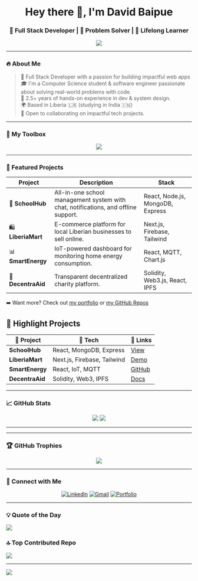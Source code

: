 <h1 align="center">Hey there 👋, I'm David Baipue</h1>
<h3 align="center">🚀 Full Stack Developer | 🧠 Problem Solver | 🌱 Lifelong Learner</h3>

<p align="center">
  <img src="https://readme-typing-svg.herokuapp.com?font=Fira+Code&size=22&duration=4000&pause=1000&color=00BFFF&center=true&vCenter=true&width=440&lines=Full+Stack+Developer;Open+Source+Contributor;Always+Learning+Something+New" />
</p>

---

### 🔥 About Me

> 💼 Full Stack Developer with a passion for building impactful web apps  
> 🎓 I'm a Computer Science student & software engineer passionate about solving real-world problems with code.  
> 🚀 2.5+ years of hands-on experience in dev & system design.  
> 🌍 Based in Liberia 🇱🇷 (studying in India 🇮🇳)  
> 🤝 Open to collaborating on impactful tech projects.

---

### 🧰 My Toolbox

<p align="center">
  <img src="https://skillicons.dev/icons?i=js,ts,py,java,php,react,nextjs,nodejs,express,django,mongodb,postgres,mysql,sqlite,tailwind,bootstrap,html,css,figma,postman,firebase,git,github,vscode" />
</p>

---

### 🧩 Featured Projects

| Project | Description | Stack |
|--------|-------------|-------|
| 🏫 **SchoolHub** | All-in-one school management system with chat, notifications, and offline support. | React, Node.js, MongoDB, Express |
| 🛍 **LiberiaMart** | E-commerce platform for local Liberian businesses to sell online. | Next.js, Firebase, Tailwind |
| 📊 **SmartEnergy** | IoT-powered dashboard for monitoring home energy consumption. | React, MQTT, Chart.js |
| 🤝 **DecentraAid** | Transparent decentralized charity platform. | Solidity, Web3.js, React, IPFS |

➡️ Want more? Check out [my portfolio](https://johndoe.dev) or [my GitHub Repos](https://github.com/johndoe?tab=repositories)

## 🎯 Highlight Projects

| 🌟 Project | 🚀 Tech | 🔗 Links |
|-----------|---------|----------|
| **SchoolHub** | React, MongoDB, Express | [View](https://github.com/johndoe/schoolhub) |
| **LiberiaMart** | Next.js, Firebase, Tailwind | [Demo](https://liberiamart.vercel.app) |
| **SmartEnergy** | React, IoT, MQTT | [GitHub](https://github.com/johndoe/smartenergy) |
| **DecentraAid** | Solidity, Web3, IPFS | [Docs](https://decentraaid-docs.vercel.app) |


---

### 📈 GitHub Stats

<p align="center">
  <img src="https://github-readme-stats.vercel.app/api?username=johndoe&show_icons=true&theme=tokyonight&border_radius=15" />
  <img src="https://github-readme-streak-stats.herokuapp.com?user=johndoe&theme=radical&hide_border=true&border_radius=15" />
</p>

---

---

### 🏆 GitHub Trophies

<p align="center">
  <img src="https://github-profile-trophy.vercel.app/?username=davidbaipue&theme=tokyonight&no-frame=true&no-bg=true&margin-w=4" />
</p>


---

### 🔗 Connect with Me

<p align="center">
  <a href="https://linkedin.com/in/davidbaipue" target="_blank"><img alt="LinkedIn" src="https://img.shields.io/badge/LinkedIn-blue?logo=linkedin&logoColor=white" /></a>
  <a href="mailto:davidbaipue@gmail.com"><img alt="Gmail" src="https://img.shields.io/badge/Gmail-D14836?logo=gmail&logoColor=white" /></a>
  <a href="https://davidbaipue.dev"><img alt="Portfolio" src="https://img.shields.io/badge/Portfolio-000?logo=vercel&logoColor=white" /></a>
</p>

---

### 💡 Quote of the Day
![](https://quotes-github-readme.vercel.app/api?type=horizontal&theme=radical)

### 🔝 Top Contributed Repo
![](https://github-contributor-stats.vercel.app/api?username=davidbaipue&limit=5&theme=dark&combine_all_yearly_contributions=true)

---
[![](https://visitcount.itsvg.in/api?id=davidbaipue&icon=0&color=8)](https://visitcount.itsvg.in)

<!-- Proudly created with GPRM ( https://gprm.itsvg.in ) -->
